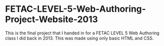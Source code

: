 # FETAC-LEVEL-5-Web-Authoring-Project-Website-2013
This is the final project that I handed in for a FETAC LEVEL 5 Web Authoring class I did back in 2013. This was made using only basic HTML and CSS.
